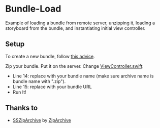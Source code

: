 # Bundle-Load
Example of loading a bundle from remote server, unzipping it, loading a storyboard from the bundle, and instantiating initial view controller.

## Setup
To create a new bundle, follow [this advice](https://stackoverflow.com/questions/4888208/how-to-make-an-ios-asset-bundle?answertab=active#tab-top).

Zip your bundle.  Put it on the server.  Change [ViewController.swift](https://github.com/dbystruev/Bundle-Load/blob/master/Bundle%20Load/Controllers/ViewController.swift):

- Line 14: replace with your bundle name (make sure archive name is bundle name with ".zip").
- Line 15: replace with your bundle URL
- Run It!

## Thanks to
- [SSZipArchive](https://github.com/ZipArchive/ZipArchive.git) by [ZipArchive](https://github.com/ZipArchive)
